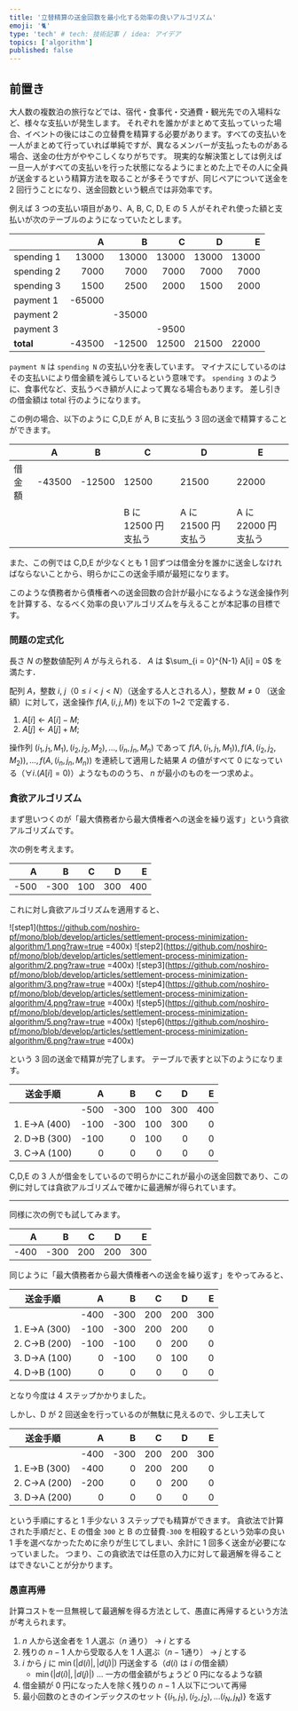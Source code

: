 ```yaml
---
title: '立替精算の送金回数を最小化する効率の良いアルゴリズム'
emoji: '🐈'
type: 'tech' # tech: 技術記事 / idea: アイデア
topics: ['algorithm']
published: false
---
```


## 前置き

大人数の複数泊の旅行などでは、宿代・食事代・交通費・観光先での入場料など、様々な支払いが発生します。
それぞれを誰かがまとめて支払っていった場合、イベントの後にはこの立替費を精算する必要があります。すべての支払いを一人がまとめて行っていれば単純ですが、異なるメンバーが支払ったものがある場合、送金の仕方がややこしくなりがちです。
現実的な解決策としては例えば一旦一人がすべての支払いを行った状態になるようにまとめた上でその人に全員が送金するという精算方法を取ることが多そうですが、同じペアについて送金を 2 回行うことになり、送金回数という観点では非効率です。

例えば 3 つの支払い項目があり、A, B, C, D, E の 5 人がそれぞれ使った額と支払いが次のテーブルのようになっていたとします。

|            |      A |      B |     C |     D |     E |
| :--------- | -----: | -----: | ----: | ----: | ----: |
| spending 1 |  13000 |  13000 | 13000 | 13000 | 13000 |
| spending 2 |   7000 |   7000 |  7000 |  7000 |  7000 |
| spending 3 |   1500 |   2500 |  2000 |  1500 |  2000 |
| payment 1  | -65000 |        |       |       |       |
| payment 2  |        | -35000 |       |       |       |
| payment 3  |        |        | -9500 |       |       |
| **total**  | -43500 | -12500 | 12500 | 21500 | 22000 |

`payment N` は `spending N` の支払い分を表しています。
マイナスにしているのはその支払いにより借金額を減らしているという意味です。
`spending 3` のように、食事代など、支払うべき額が人によって異なる場合もあります。
差し引きの借金額は total 行のようになります。

この例の場合、以下のように C,D,E が A, B に支払う 3 回の送金で精算することができます。

|        | A      | B      | C                    | D                    | E                    |
| ------ | ------ | ------ | -------------------- | -------------------- | -------------------- |
| 借金額 | -43500 | -12500 | 12500                | 21500                | 22000                |
|        |        |        | B に 12500 円 支払う | A に 21500 円 支払う | A に 22000 円 支払う |

また、この例では C,D,E が少なくとも 1 回ずつは借金分を誰かに送金しなければならないことから、明らかにこの送金手順が最短になります。

このような債務者から債権者への送金回数の合計が最小になるような送金操作列を計算する、なるべく効率の良いアルゴリズムを与えることが本記事の目標です。

### 問題の定式化

長さ $N$ の整数値配列 $A$ が与えられる．
$A$ は $\sum_{i = 0}^{N-1} A[i] = 0$ を満たす．

配列 $A$，整数 $i$, $j$（$0 \leq i < j < N$）（送金する人とされる人），整数 $M \neq 0$ （送金額）に対して，送金操作 $f(A, (i,j,M))$ を以下の 1~2 で定義する．

1. $A[i] \leftarrow A[i] - M;$
2. $A[j] \leftarrow A[j] + M;$

操作列 $(i_1, j_1, M_1), (i_2, j_2, M_2), \ldots, (i_n, j_n, M_n)$ であって $f(A, (i_1, j_1, M_1)), f(A, (i_2, j_2, M_2)), \ldots, f(A, (i_n, j_n, M_n))$ を連続して適用した結果 $A$ の値がすべて $0$ になっている（$\forall i .(A[i] = 0)$）ようなもののうち、 $n$ が最小のものを一つ求めよ。

### 貪欲アルゴリズム

まず思いつくのが「最大債務者から最大債権者への送金を繰り返す」という貪欲アルゴリズムです。

次の例を考えます。

|    A |    B |   C |   D |   E |
| ---: | ---: | --: | --: | --: |
| -500 | -300 | 100 | 300 | 400 |

これに対し貪欲アルゴリズムを適用すると、

![step1](https://github.com/noshiro-pf/mono/blob/develop/articles/settlement-process-minimization-algorithm/1.png?raw=true =400x)
![step2](https://github.com/noshiro-pf/mono/blob/develop/articles/settlement-process-minimization-algorithm/2.png?raw=true =400x)
![step3](https://github.com/noshiro-pf/mono/blob/develop/articles/settlement-process-minimization-algorithm/3.png?raw=true =400x)
![step4](https://github.com/noshiro-pf/mono/blob/develop/articles/settlement-process-minimization-algorithm/4.png?raw=true =400x)
![step5](https://github.com/noshiro-pf/mono/blob/develop/articles/settlement-process-minimization-algorithm/5.png?raw=true =400x)
![step6](https://github.com/noshiro-pf/mono/blob/develop/articles/settlement-process-minimization-algorithm/6.png?raw=true =400x)

という 3 回の送金で精算が完了します。
テーブルで表すと以下のようになります。

| 送金手順      |    A |    B |   C |   D |   E |
| ------------- | ---: | ---: | --: | --: | --: |
|               | -500 | -300 | 100 | 300 | 400 |
| 1. E->A (400) | -100 | -300 | 100 | 300 |   0 |
| 2. D->B (300) | -100 |    0 | 100 |   0 |   0 |
| 3. C->A (100) |    0 |    0 |   0 |   0 |   0 |

C,D,E の 3 人が借金をしているので明らかにこれが最小の送金回数であり、この例に対しては貪欲アルゴリズムで確かに最適解が得られています。

---

同様に次の例でも試してみます。

|    A |    B |   C |   D |   E |
| ---: | ---: | --: | --: | --: |
| -400 | -300 | 200 | 200 | 300 |

同じように「最大債務者から最大債権者への送金を繰り返す」をやってみると、

| 送金手順      |    A |    B |   C |   D |   E |
| ------------- | ---: | ---: | --: | --: | --: |
|               | -400 | -300 | 200 | 200 | 300 |
| 1. E->A (300) | -100 | -300 | 200 | 200 |   0 |
| 2. C->B (200) | -100 | -100 |   0 | 200 |   0 |
| 3. D->A (100) |    0 | -100 |   0 | 100 |   0 |
| 4. D->B (100) |    0 |    0 |   0 |   0 |   0 |

となり今度は 4 ステップかかりました。

しかし、D が 2 回送金を行っているのが無駄に見えるので、少し工夫して

| 送金手順      |    A |    B |   C |   D |   E |
| ------------- | ---: | ---: | --: | --: | --: |
|               | -400 | -300 | 200 | 200 | 300 |
| 1. E->B (300) | -400 |    0 | 200 | 200 |   0 |
| 2. C->A (200) | -200 |    0 |   0 | 200 |   0 |
| 3. D->A (200) |    0 |    0 |   0 |   0 |   0 |

という手順にすると 1 手少ない 3 ステップでも精算ができます。
貪欲法で計算された手順だと、E の借金 `300` と B の立替費`-300` を相殺するという効率の良い 1 手を選べなかったために余りが生じてしまい、余計に 1 回多く送金が必要になっていました。
つまり、この貪欲法では任意の入力に対して最適解を得ることはできないことが分かります。

### 愚直再帰

計算コストを一旦無視して最適解を得る方法として、愚直に再帰するという方法が考えられます。

1. $n$ 人から送金者を 1 人選ぶ（$n$ 通り） → $i$ とする
2. 残りの $n - 1$ 人から受取る人を 1 人選ぶ（$n - 1$通り） → $j$ とする
3. $i$ から $j$ に $\min( |d(i)| , |d(j)| )$ 円送金する（$d(i)$ は $i$ の借金額）
   - $\min( |d(i)| , |d(j)| )$ ... 一方の借金額がちょうど 0 円になるような額
4. 借金額が 0 円になった人を除く残りの $n - 1$ 人以下について再帰
5. 最小回数のときのインデックスのセット $\{ (i_1, j_1), (i_2, j_2), \ldots (i_N, j_N) \}$ を返す
